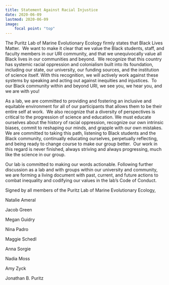 ```yaml
---
title: Statement Against Racial Injustice
date: 2020-06-09
lastmod: 2020-06-09  
image:
    focal point: "top"
---
```


The Puritz Lab of Marine Evolutionary Ecology firmly states that Black Lives Matter.  We want to make it clear that we value the Black students, staff, and faculty members in our URI community, and that we unequivocally value all Black lives in our communities and beyond.  We recognize that this country has systemic racial oppression and colonialism built into its foundation, including our state, our university, our funding sources, and the institution of science itself. With this recognition, we will actively work against these systems by speaking and acting out against inequities and injustices.  To our Black community within and beyond URI, we see you, we hear you, and we are with you!     
 <!--more-->

As a lab, we are committed to providing and fostering an inclusive and equitable environment for all of our participants that allows them to be their entire self at work.  We also recognize that a diversity of perspectives is critical to the progression of science and education. We must educate ourselves about the history of racial oppression, recognize our own intrinsic biases, commit to reshaping our minds, and grapple with our own mistakes.  We are committed to taking this path, listening to Black students and the Black community, continually educating ourselves, perpetually reflecting, and being ready to change course to make our group better.  Our work in this regard is never finished, always striving and always progressing, much like the science in our group. 
 
Our lab is committed to making our words actionable. Following further discussion as a lab and with groups within our university and community, we are forming a living document with past, current, and future actions to combat inequality and codifying our values in the lab’s Code of Conduct.  
 
Signed by all members of the Puritz Lab of Marine Evolutionary Ecology,
 

Natalie Ameral

Jacob Green

Megan Guidry

Nina Padro 

Maggie Schedl

Anna Sorgie

Nadia Moss

Amy Zyck

Jonathan B. Puritz